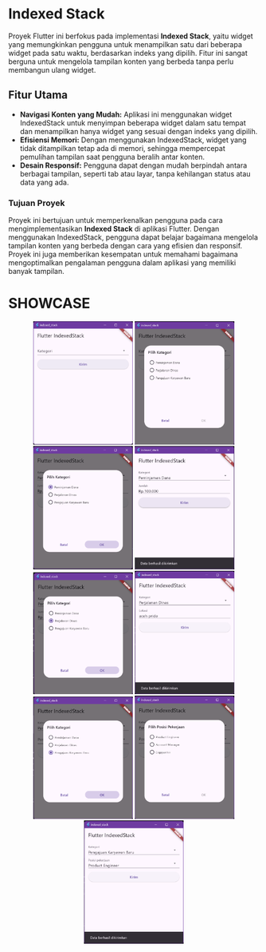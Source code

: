 # Indexed Stack

Proyek Flutter ini berfokus pada implementasi **Indexed Stack**, yaitu widget yang memungkinkan pengguna untuk menampilkan satu dari beberapa widget pada satu waktu, berdasarkan indeks yang dipilih. Fitur ini sangat berguna untuk mengelola tampilan konten yang berbeda tanpa perlu membangun ulang widget.

## Fitur Utama
- **Navigasi Konten yang Mudah:** Aplikasi ini menggunakan widget IndexedStack untuk menyimpan beberapa widget dalam satu tempat dan menampilkan hanya widget yang sesuai dengan indeks yang dipilih.
- **Efisiensi Memori:** Dengan menggunakan IndexedStack, widget yang tidak ditampilkan tetap ada di memori, sehingga mempercepat pemulihan tampilan saat pengguna beralih antar konten.
- **Desain Responsif:** Pengguna dapat dengan mudah berpindah antara berbagai tampilan, seperti tab atau layar, tanpa kehilangan status atau data yang ada.

### Tujuan Proyek
Proyek ini bertujuan untuk memperkenalkan pengguna pada cara mengimplementasikan **Indexed Stack** di aplikasi Flutter. Dengan menggunakan IndexedStack, pengguna dapat belajar bagaimana mengelola tampilan konten yang berbeda dengan cara yang efisien dan responsif. Proyek ini juga memberikan kesempatan untuk memahami bagaimana mengoptimalkan pengalaman pengguna dalam aplikasi yang memiliki banyak tampilan.

# SHOWCASE
<div align="center">
  <img src="https://raw.githubusercontent.com/TEUNGKU-ZULKIFLI/PROJECT-FLUTTER/refs/heads/master/asset/img/015.1.png" width="200px"/>
  <img src="https://raw.githubusercontent.com/TEUNGKU-ZULKIFLI/PROJECT-FLUTTER/refs/heads/master/asset/img/015.2.png" width="200px"/>
  <img src="https://raw.githubusercontent.com/TEUNGKU-ZULKIFLI/PROJECT-FLUTTER/refs/heads/master/asset/img/015.3.png" width="200px"/>
  <img src="https://raw.githubusercontent.com/TEUNGKU-ZULKIFLI/PROJECT-FLUTTER/refs/heads/master/asset/img/015.4.png" width="200px"/>
  <img src="https://raw.githubusercontent.com/TEUNGKU-ZULKIFLI/PROJECT-FLUTTER/refs/heads/master/asset/img/015.5.png" width="200px"/>
  <img src="https://raw.githubusercontent.com/TEUNGKU-ZULKIFLI/PROJECT-FLUTTER/refs/heads/master/asset/img/015.6.png" width="200px"/>
  <img src="https://raw.githubusercontent.com/TEUNGKU-ZULKIFLI/PROJECT-FLUTTER/refs/heads/master/asset/img/015.7.png" width="200px"/>
  <img src="https://raw.githubusercontent.com/TEUNGKU-ZULKIFLI/PROJECT-FLUTTER/refs/heads/master/asset/img/015.8.png" width="200px"/>
  <img src="https://raw.githubusercontent.com/TEUNGKU-ZULKIFLI/PROJECT-FLUTTER/refs/heads/master/asset/img/015.9.png" width="200px"/>
</div>
